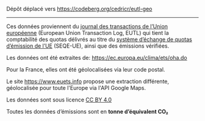 Dépôt déplacé vers https://codeberg.org/cedricr/eutl-geo

---

Ces données proviennent du [journal des transactions de l’Union européenne](https://ec.europa.eu/clima/policies/ets/registry_fr) (European Union Transaction Log, EUTL) qui tient la comptabilité des quotas délivrés au titre du [système d’échange de quotas d’émission de l’UE](https://ec.europa.eu/clima/policies/ets_fr) (SEQE-UE), ainsi que des émissions vérifiées.

Les données ont été extraites de:
https://ec.europa.eu/clima/ets/oha.do

Pour la France, elles ont été géolocalisées via leur code postal.

Le site https://www.euets.info propose une extraction différente, géolocalisée pour toute l'Europe via l'API Google Maps.

Les données sont sous licence [CC BY 4.0](https://creativecommons.org/licenses/by/4.0/)

Toutes les données d’émissions sont en **tonne d’équivalent CO₂**
